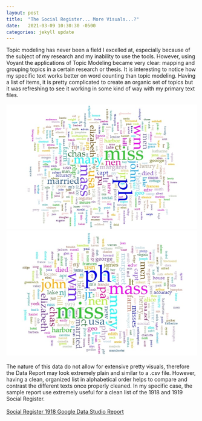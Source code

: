 ```yaml
---
layout: post
title:  "The Social Register... More Visuals...?"
date:   2021-03-09 10:30:30 -0500
categories: jekyll update
---
```

Topic modeling has never been a field I excelled at, especially because of the subject of my research and my inability to use the tools. However, using Voyant the applications of Topic Modeling became very clear: mapping and grouping topics in a certain research or thesis. It is interesting to notice how my specific text works better on word counting than topic modeling.
Having a list of items, it is pretty complicated to create an organic set of topics but it was refreshing to see it working in some kind of way with my primary text files.
<br>
<br>
![image 1](https://github.com/AlessandraMazzocchi/alemazzocchi-website/blob/main/assets/img_text_mining/social_register_topmod_1918.jpg)
![image 2](https://github.com/AlessandraMazzocchi/alemazzocchi-website/blob/main/assets/img_text_mining/social_register_topmod_1919.jpg)
<br>
<br>
The nature of this data do not allow for extensive pretty visuals, therefore the Data Report may look extremely plain and similar to a .csv file. However, having a clean, organized list in alphabetical order helps to compare and contrast the different texts once properly cleaned. In my specific case, the sample report use extremely useful for a clean list of the 1918 and 1919 Social Register.
<br>
<br>
[Social Register 1918 Google Data Studio Report](https://datastudio.google.com/reporting/a9322446-e234-40d3-b702-8c36c47dc023)
<br>

